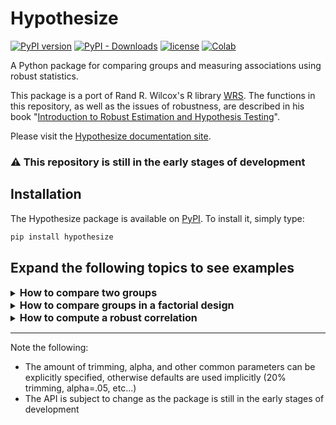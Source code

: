 # Hypothesize
[![PyPI version](https://img.shields.io/pypi/v/hypothesize?style=flat-square)](https://pypi.org/project/hypothesize/)
[![PyPI - Downloads](https://img.shields.io/pypi/dw/hypothesize?style=flat-square)](https://pypi.org/project/hypothesize/)
[![license](https://img.shields.io/pypi/l/hypothesize?style=flat-square)](https://github.com/Alcampopiano/hypothesize/blob/master/LICENSE)
[![Colab](https://colab.research.google.com/assets/colab-badge.svg)](https://colab.research.google.com/github/Alcampopiano/hypothesize/hypothesize_notebook_for_colab.ipynb)

A Python package for comparing groups and measuring associations using robust statistics.

This package is a port of Rand R. Wilcox's R library [WRS](https://dornsife.usc.edu/labs/rwilcox/software/). The functions in this repository, as well as the issues of robustness, are described in his book "[Introduction to Robust Estimation and Hypothesis Testing](https://play.google.com/store/books/details?id=8f8nBb4__EYC&gl=ca&hl=en-CA&source=productsearch&utm_source=HA_Desktop_US&utm_medium=SEM&utm_campaign=PLA&pcampaignid=MKTAD0930BO1&gclid=CjwKCAiA44LzBRB-EiwA-jJipJzyqx9kwNMq5MMU7fG2RrwBK9F7sirX4pfhS8wO7k9Uz_Sqf2P28BoCYzcQAvD_BwE&gclsrc=aw.ds)".

Please visit the [Hypothesize documentation site](https://Alcampopiano.github.io/hypothesize/).

### :warning: This repository is still in the early stages of development

## Installation
The Hypothesize package is available on [PyPI](https://pypi.org/project/hypothesize/). To install it, simply type:

```python
pip install hypothesize

```

## Expand the following topics to see examples

<details>
<summary><strong> <font size="3">How to compare two groups </font></strong></summary>
    
#### Load data from a CSV
    
```python
import pandas as pd

df=pd.read_csv("/home/allan/two_groups_data.csv")

df.head()
```
    
    
|    |   Group_1 |   Group_2 |
|---:|----------:|----------:|
|  0 | 0.0446518 |  0.90675  |
|  1 | 0.763458  |  0.291555 |
|  2 | 0.71039   |  0.59828  |
|  3 | 0.175208  |  0.268073 |
|  4 | 0.957819  |  0.222688 |
    
    
#### Import the desired function and pass in the data for each group
- This example uses the bootstrapped-t method with 20% trimmed means
- The output is a dictionary containing the results (95% confidence interval, p_value, test statistics, etc...)
    

```python
from hypothesize.compare_groups_with_single_factor import yuenbt

results=yuenbt(df.Group_1, df.Group_2)

print(results['ci'])
```
 
<p>

[-0.3115715617702292, 0.10636703554225341]

<p>
    
</details>

<details>
 <summary> <strong> <font size="3">How to compare groups in a factorial design</font></strong></summary>
    
#### Load data from a CSV
    
```python
import pandas as pd

df=pd.read_csv("/home/allan/two_way_data.csv")

df.head() 
```

|    |   cell_1_1 |   cell_1_2 |   cell_1_3 |   cell_2_1 |   cell_2_2 |   cell_2_3 |
|---:|-----------:|-----------:|-----------:|-----------:|-----------:|-----------:|
|  0 |  0.0446518 |   0.90675  |   0.795696 |  0.519486  |   0.333636 |  0.232153  |
|  1 |  0.763458  |   0.291555 |   0.84158  |  0.0339891 |   0.511235 |  0.732503  |
|  2 |  0.71039   |   0.59828  |   0.110407 |  0.898072  |   0.769496 |  0.0484005 |
|  3 |  0.175208  |   0.268073 |   0.888728 |  0.287442  |   0.100153 |  0.210394  |
|  4 |  0.957819  |   0.222688 |   0.834161 |  0.599158  |   0.655308 |  0.203486  |
    
#### Import the desired function and pass in the data
- This example uses a 2-by-3 design
- One approach is to use a set of linear contrasts that will test all main effects and interactions
- Then, the bootstrap-t method and the 20% trimmed mean can be used
- CIs are adjusted to control for FWE for each family of tests (factor A, factor B, and the interactions)
- All pairwise contrasts are created internally using the `con2way` function
- The results are a dictionary of DataFrames that contain various statistics for each factor and the interactions
    
```python
from hypothesize.compare_groups_with_two_factors import bwmcp

results=bwmcp(J=2, K=3, x=df)
```
<p>

```python
results['factor_A']  
    
```
<p>    
    
|    |   con_num |    psihat |       se |     test |   crit_value |   p_value |
|---:|----------:|----------:|---------:|---------:|-------------:|----------:|
|  0 |         0 | 0.0393584 | 0.169849 | 0.231726 |      3.35959 |  0.941569 |   
    
    
<p>

```python
results['factor_B']  
    
```
<p>    
    
|    |   con_num |     psihat |       se |       test |   crit_value |   p_value |
|---:|----------:|-----------:|---------:|-----------:|-------------:|----------:|
|  0 |         0 | -0.104506  | 0.126135 | -0.828529  |       2.4329 |  0.452421 |
|  1 |         1 | -0.0931364 | 0.151841 | -0.613382  |       2.4329 |  0.552588 |
|  2 |         2 |  0.01137   | 0.135392 |  0.0839783 |       2.4329 |  0.923205 |
    
<p>

```python
results['factor_AB']  
    
```
<p>    
    
|    |   con_num |     psihat |       se |      test |   crit_value |   p_value |
|---:|----------:|-----------:|---------:|----------:|-------------:|----------:|
|  0 |         0 | -0.100698  | 0.126135 | -0.798336 |       2.3771 |  0.410684 |
|  1 |         1 | -0.037972  | 0.151841 | -0.250078 |       2.3771 |  0.804674 |
|  2 |         2 |  0.0627261 | 0.135392 |  0.463291 |       2.3771 |  0.659432 |
    
    
    
</details>

<details>
 <summary> <strong> <font size="3">How to compute a robust correlation</font></strong></summary>
    
#### Load data from a CSV
    
```python
import pandas as pd

df=pd.read_csv("/home/allan/two_groups_data.csv")

df.head() 
```
|    |   Group_1 |   Group_2 |
|---:|----------:|----------:|
|  0 | 0.0446518 |  0.90675  |
|  1 | 0.763458  |  0.291555 |
|  2 | 0.71039   |  0.59828  |
|  3 | 0.175208  |  0.268073 |
|  4 | 0.957819  |  0.222688 |
    
    
#### Import the desired function and pass in the data for each group
- One approach is to winsorize the x and y data
- A heteroscedastic method for testing zero correlation is also provided in this package but not shown here 
 - Please see the function `corb` which uses the percentile bootstrap to compute a 1-alpha CI and p_value for any correlation   
- The output is a dictionary containing various statistics (the winsorized correlation, winsorized covariance, etc...)

```python
from hypothesize.measuring_associations import wincor

results=wincor(df.Group_1, df.Group_2)

print(results['wcor'])
```

<p>
    
-0.05690314435050796
    
</details>
 
<p>
    
---
    
Note the following:
- The amount of trimming, alpha, and other common parameters can be explicitly specified, otherwise defaults are used implicitly (20% trimming, alpha=.05, etc...)
- The API is subject to change as the package is still in the early stages of development